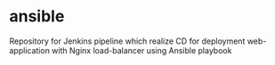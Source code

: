 # ansible
Repository for Jenkins pipeline which realize CD for deployment web-application with Nginx load-balancer using Ansible playbook
